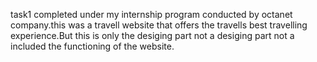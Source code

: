 task1 completed under my internship program conducted by octanet company.this was a travell website that offers the travells best travelling experience.But this is only the desiging part not a desiging part not a included the functioning of the website.
